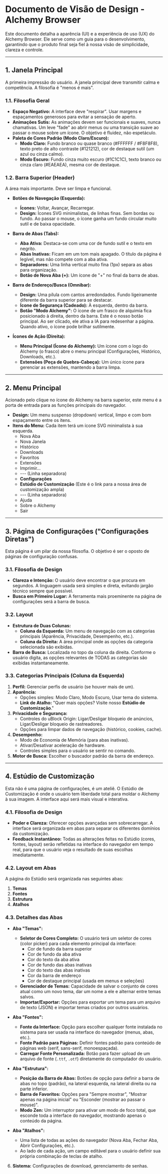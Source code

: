 # Documento de Visão de Design - Alchemy Browser

Este documento detalha a aparência (UI) e a experiência de uso (UX) do Alchemy Browser. Ele serve como um guia para o desenvolvimento, garantindo que o produto final seja fiel à nossa visão de simplicidade, clareza e controle.

---

## 1. Janela Principal

A primeira impressão do usuário. A janela principal deve transmitir calma e competência. A filosofia é "menos é mais".

### 1.1. Filosofia Geral

*   **Espaço Negativo:** A interface deve "respirar". Usar margens e espaçamentos generosos para evitar a sensação de aperto.
*   **Animações Sutis:** As animações devem ser funcionais e suaves, nunca chamativas. Um leve "fade" ao abrir menus ou uma transição suave ao passar o mouse sobre um ícone. O objetivo é fluidez, não espetáculo.
*   **Paleta de Cores Padrão (Modo Claro/Escuro):**
    *   **Modo Claro:** Fundo branco ou quase branco (#FFFFFF / #F8F8F8), texto preto de alto contraste (#121212), cor de destaque sutil (um azul ou cinza calmo).
    *   **Modo Escuro:** Fundo cinza muito escuro (#1C1C1C), texto branco ou cinza claro (#EAEAEA), mesma cor de destaque.

### 1.2. Barra Superior (Header)

A área mais importante. Deve ser limpa e funcional.

*   **Botões de Navegação (Esquerda):**
    *   **Ícones:** Voltar, Avançar, Recarregar.
    *   **Design:** Ícones SVG minimalistas, de linhas finas. Sem bordas ou fundo. Ao passar o mouse, o ícone ganha um fundo circular muito sutil e de baixa opacidade.

*   **Barra de Abas (Tabs):**
    *   **Aba Ativa:** Destaca-se com uma cor de fundo sutil e o texto em negrito.
    *   **Abas Inativas:** Ficam em um tom mais apagado. O título da página é legível, mas não compete com a aba ativa.
    *   **Separadores:** Uma linha vertical muito fina (1px) separa as abas para organização.
    *   **Botão de Nova Aba (+):** Um ícone de "+" no final da barra de abas.

*   **Barra de Endereço/Busca (Omnibar):**
    *   **Design:** Uma pílula com cantos arredondados. Fundo ligeiramente diferente da barra superior para se destacar.
    *   **Ícone de Segurança (Cadeado):** À esquerda, dentro da barra.
    *   **Botão "Modo Alchemy":** O ícone de um frasco de alquimia fica posicionado à direita, dentro da barra. Este é o nosso botão principal. Ao ser clicado, ele ativa a IA para redesenhar a página. Quando ativo, o ícone pode brilhar sutilmente.

*   **Ícones de Ação (Direita):**
    *   **Menu Principal (Ícone do Alchemy):** Um ícone com o logo do Alchemy (o frasco) abre o menu principal (Configurações, Histórico, Downloads, etc.).
    *   **Extensões (Peça de Quebra-Cabeça):** Um único ícone para gerenciar as extensões, mantendo a barra limpa.

---

## 2. Menu Principal

Acionado pelo clique no ícone do Alchemy na barra superior, este menu é a porta de entrada para as funções principais do navegador.

*   **Design:** Um menu suspenso (dropdown) vertical, limpo e com bom espaçamento entre os itens.
*   **Itens do Menu:** Cada item terá um ícone SVG minimalista à sua esquerda.
    *   Nova Aba
    *   Nova Janela
    *   Histórico
    *   Downloads
    *   Favoritos
    *   Extensões
    *   Imprimir...
    *   --- (Linha separadora)
    *   **Configurações**
    *   **Estúdio de Customização** (Este é o link para a nossa área de customização ampla)
    *   --- (Linha separadora)
    *   Ajuda
    *   Sobre o Alchemy
    *   Sair

---

## 3. Página de Configurações ("Configurações Diretas")

Esta página é um pilar da nossa filosofia. O objetivo é ser o oposto de páginas de configuração confusas.

### 3.1. Filosofia de Design

*   **Clareza e Intenção:** O usuário deve encontrar o que procura em segundos. A linguagem usada será simples e direta, evitando jargão técnico sempre que possível.
*   **Busca em Primeiro Lugar:** A ferramenta mais proeminente na página de configurações será a barra de busca.

### 3.2. Layout

*   **Estrutura de Duas Colunas:**
    *   **Coluna da Esquerda:** Um menu de navegação com as categorias principais (Aparência, Privacidade, Desempenho, etc.).
    *   **Coluna da Direita:** A área principal onde as opções da categoria selecionada são exibidas.
*   **Barra de Busca:** Localizada no topo da coluna da direita. Conforme o usuário digita, as opções relevantes de TODAS as categorias são exibidas instantaneamente.

### 3.3. Categorias Principais (Coluna da Esquerda)

1.  **Perfil:** Gerenciar perfis de usuário (se houver mais de um).
2.  **Aparência:**
    *   Opções simples: Modo Claro, Modo Escuro, Usar tema do sistema.
    *   **Link de Atalho:** "Quer mais opções? Visite nosso **Estúdio de Customização**."
3.  **Privacidade e Segurança:**
    *   Controles do uBlock Origin: Ligar/Desligar bloqueio de anúncios, Ligar/Desligar bloqueio de rastreadores.
    *   Opções para limpar dados de navegação (histórico, cookies, cache).
4.  **Desempenho:**
    *   Modo de Economia de Memória (para abas inativas).
    *   Ativar/Desativar aceleração de hardware.
    *   Controles simples para o usuário se sentir no comando.
5.  **Motor de Busca:** Escolher o buscador padrão da barra de endereço.

---

## 4. Estúdio de Customização

Esta não é uma página de configurações, é um ateliê. O Estúdio de Customização é onde o usuário tem liberdade total para moldar o Alchemy à sua imagem. A interface aqui será mais visual e interativa.

### 4.1. Filosofia de Design

*   **Poder e Clareza:** Oferecer opções avançadas sem sobrecarregar. A interface será organizada em abas para separar os diferentes domínios da customização.
*   **Feedback Instantâneo:** Todas as alterações feitas no Estúdio (cores, fontes, layout) serão refletidas na interface do navegador em tempo real, para que o usuário veja o resultado de suas escolhas imediatamente.

### 4.2. Layout em Abas

A página do Estúdio será organizada nas seguintes abas:

1.  **Temas**
2.  **Fontes**
3.  **Estrutura**
4.  **Atalhos**

### 4.3. Detalhes das Abas

*   **Aba "Temas":**
    *   **Seletor de Cores Completo:** O usuário terá um seletor de cores (color picker) para cada elemento principal da interface:
        *   Cor de fundo da barra superior
        *   Cor de fundo da aba ativa
        *   Cor do texto da aba ativa
        *   Cor de fundo das abas inativas
        *   Cor do texto das abas inativas
        *   Cor da barra de endereço
        *   Cor de destaque principal (usada em menus e seleções)
    *   **Gerenciador de Temas:** Capacidade de salvar o conjunto de cores atual como um novo tema, dar um nome a ele e alternar entre temas salvos.
    *   **Importar/Exportar:** Opções para exportar um tema para um arquivo de texto (JSON) e importar temas criados por outros usuários.

*   **Aba "Fontes":**
    *   **Fonte da Interface:** Opção para escolher qualquer fonte instalada no sistema para ser usada na interface do navegador (menus, abas, etc.).
    *   **Fonte Padrão para Páginas:** Definir fontes padrão para conteúdo de páginas web (serif, sans-serif, monoespaçada).
    *   **Carregar Fonte Personalizada:** Botão para fazer upload de um arquivo de fonte (`.ttf`, `.otf`) diretamente do computador do usuário.

*   **Aba "Estrutura":**
    *   **Posição da Barra de Abas:** Botões de opção para definir a barra de abas no topo (padrão), na lateral esquerda, na lateral direita ou na parte inferior.
    *   **Barra de Favoritos:** Opções para "Sempre mostrar", "Mostrar apenas na página inicial" ou "Esconder (mostrar ao passar o mouse)".
    *   **Modo Zen:** Um interruptor para ativar um modo de foco total, que esconde toda a interface do navegador, mostrando apenas o conteúdo da página.

*   **Aba "Atalhos":**
    *   Uma lista de todas as ações do navegador (Nova Aba, Fechar Aba, Abrir Configurações, etc.).
    *   Ao lado de cada ação, um campo editável para o usuário definir sua própria combinação de teclas de atalho.
6.  **Sistema:** Configurações de download, gerenciamento de senhas.
